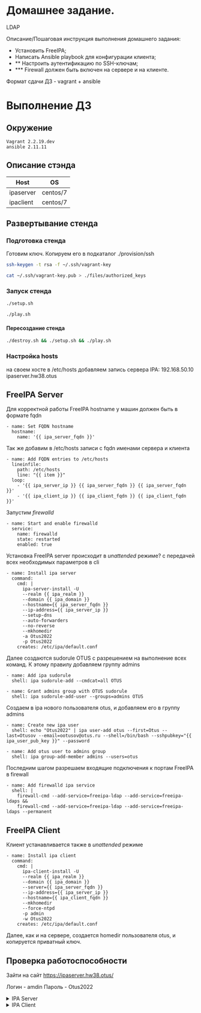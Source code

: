 # Домашнее задание.
LDAP

Описание/Пошаговая инструкция выполнения домашнего задания:
- Установить FreeIPA;
- Написать Ansible playbook для конфигурации клиента;
- ** Настроить аутентификацию по SSH-ключам;
- *** Firewall должен быть включен на сервере и на клиенте.

Формат сдачи ДЗ - vagrant + ansible

# Выполнение ДЗ

## Окружение
```
Vagrant 2.2.19.dev
ansible 2.11.11
```

## Описание стэнда
| Host          | OS |
| ------------- | ----------- |
| ipaserver     | centos/7 |
| ipaclient     | centos/7 |

## Развертывание стенда
### Подготовка стенда

Готовим ключ. Копируем его в подкаталог ./provision/ssh
```bash
ssh-keygen -t rsa -f ~/.ssh/vagrant-key

cat ~/.ssh/vagrant-key.pub > ./files/authorized_keys
```

### Запуск стенда
```bash
./setup.sh

./play.sh
```

#### Пересоздание стенда
```bash
./destroy.sh && ./setup.sh && ./play.sh
```


### Настройка hosts
на своем хосте в /etc/hosts добавляем запись сервера IPA:
192.168.50.10 ipaserver.hw38.otus







## FreeIPA Server

Для корректной работы FreeIPA hostname у машин должен быть в формате fqdn

```
- name: Set FQDN hostname
  hostname:
    name: '{{ ipa_server_fqdn }}'
```

Так же добавим в /etc/hosts записи с fqdn именами сервера и клиента

```
- name: Add FQDN entries to /etc/hosts
  lineinfile:
    path: /etc/hosts
    line: "{{ item }}"
  loop:
    - '{{ ipa_server_ip }} {{ ipa_server_fqdn }} {{ ipa_server_fqdn }}'
    - '{{ ipa_client_ip }} {{ ipa_client_fqdn }} {{ ipa_client_fqdn }}'
```

Запустим *firewalld*

```
- name: Start and enable firewalld
  service:
    name: firewalld
    state: restarted
    enabled: true
```

Установка FreeIPA server происходит в *unattended* режиме? с передачей всех необходимых параметров в cli

```
- name: Install ipa server
  command:
    cmd: |
      ipa-server-install -U
      --realm {{ ipa_realm }}
      --domain {{ ipa_domain }}
      --hostname={{ ipa_server_fqdn }}
      --ip-address={{ ipa_server_ip }}
      --setup-dns
      --auto-forwarders
      --no-reverse
      --mkhomedir
      -a Otus2022
      -p Otus2022
    creates: /etc/ipa/default.conf
```

Далее создаются sudorule OTUS c разрешением на выполнение всех команд. К этому правилу добавляем группу admins

```
- name: Add ipa sudorule
  shell: ipa sudorule-add --cmdcat=all OTUS

- name: Grant admins group with OTUS sudorule
  shell: ipa sudorule-add-user --groups=admins OTUS
```

Создаем в ipa нового пользователя otus, и добавляем его в группу admins

```
- name: Create new ipa user
  shell: echo "Otus2022" | ipa user-add otus --first=Otus --last=Otusov --email=ootusov@otus.ru --shell=/bin/bash --sshpubkey="{{ ipa_user_pub_key }}" --password

- name: Add otus user to admins group
  shell: ipa group-add-member admins --users=otus
```


Последним шагом разрешаем входящие подключения к портам FreeIPA в firewall

```
- name: Add firewalld ipa service
  shell: |
    firewall-cmd --add-service=freeipa-ldap --add-service=freeipa-ldaps &&
    firewall-cmd --add-service=freeipa-ldap --add-service=freeipa-ldaps --permanent
```

## FreeIPA Client

Клиент устанавливается также в *unattended* режиме

```
- name: Install ipa client
  command:
    cmd: |
      ipa-client-install -U
      --realm {{ ipa_realm }}
      --domain {{ ipa_domain }}
      --server={{ ipa_server_fqdn }}
      --ip-address={{ ipa_server_ip }}
      --hostname={{ ipa_client_fqdn }}
      --mkhomedir
      --force-ntpd
      -p admin
      -w Otus2022
    creates: /etc/ipa/default.conf
```

Далее, как и на сервере, создается homedir пользователя otus, и копируется приватный ключ.


## Проверка работоспособности

Зайти на сайт https://ipaserver.hw38.otus/

Логин - amdin
Пароль - Otus2022



<details>
<summary>IPA Server</summary>

```
[vagrant@ipaserver ~]$ echo "Otus2022" | kinit admin
Password for admin@HW38.OTUS:
[vagrant@ipaserver ~]$ ipa user-find --all
---------------
2 users matched
---------------
  dn: uid=admin,cn=users,cn=accounts,dc=hw38,dc=otus
  User login: admin
  Last name: Administrator
  Full name: Administrator
  Home directory: /home/admin
  GECOS: Administrator
  Login shell: /bin/bash
  Principal alias: admin@HW38.OTUS
  User password expiration: 20220916213310Z
  UID: 456000000
  GID: 456000000
  Account disabled: False
  Preserved user: False
  Member of groups: admins, trust admins
  Member of Sudo rule: OTUS
  ipauniqueid: a698f2fc-ef4d-11ec-8a9e-5254004d77d3
  krbextradata: AAKWRK5icm9vdC9hZG1pbkBIVzM4Lk9UVVMA
  krblastpwdchange: 20220618213310Z
  objectclass: top, person, posixaccount, krbprincipalaux, krbticketpolicyaux, inetuser, ipaobject, ipasshuser, ipaSshGroupOfPubKeys

  dn: uid=nomad,cn=users,cn=accounts,dc=hw38,dc=otus
  User login: nomad
  First name: Otus
  Last name: Otusov
  Full name: Otus Otusov
  Display name: Otus Otusov
  Initials: OO
  Home directory: /home/nomad
  GECOS: Otus Otusov
  Login shell: /bin/bash
  Principal name: nomad@HW38.OTUS
  Principal alias: nomad@HW38.OTUS
  User password expiration: 20220618213459Z
  Email address: ootusov@otus.ru
  UID: 456000001
  GID: 456000001
  User authentication types: password
  Account disabled: False
  Preserved user: False
  Member of groups: ipausers
  ipauniqueid: 81c42f04-ef4e-11ec-bdf9-5254004d77d3
  krbextradata: AAIDRa5icm9vdC9hZG1pbkBIVzM4Lk9UVVMA
  krblastpwdchange: 20220618213459Z
  mepmanagedentry: cn=nomad,cn=groups,cn=accounts,dc=hw38,dc=otus
  objectclass: top, person, organizationalperson, inetorgperson, inetuser, posixaccount, krbprincipalaux, krbticketpolicyaux, ipaobject, ipasshuser, ipauserauthtypeclass, ipaSshGroupOfPubKeys,
               mepOriginEntry
----------------------------
Number of entries returned 2
----------------------------

```
</details>

<details>
<summary>IPA Client</summary>

```
[vagrant@ipaclient ~]$ echo "Otus2022" | kinit admin
Password for admin@HW38.OTUS:
[vagrant@ipaclient ~]$ ipa user-find --all
---------------
2 users matched
---------------
  dn: uid=admin,cn=users,cn=accounts,dc=hw38,dc=otus
  User login: admin
  Last name: Administrator
  Full name: Administrator
  Home directory: /home/admin
  GECOS: Administrator
  Login shell: /bin/bash
  Principal alias: admin@HW38.OTUS
  User password expiration: 20220916213310Z
  UID: 456000000
  GID: 456000000
  Account disabled: False
  Preserved user: False
  Member of groups: admins, trust admins
  Member of Sudo rule: OTUS
  ipauniqueid: a698f2fc-ef4d-11ec-8a9e-5254004d77d3
  krbextradata: AAKWRK5icm9vdC9hZG1pbkBIVzM4Lk9UVVMA
  krblastpwdchange: 20220618213310Z
  objectclass: top, person, posixaccount, krbprincipalaux, krbticketpolicyaux, inetuser, ipaobject, ipasshuser, ipaSshGroupOfPubKeys

  dn: uid=nomad,cn=users,cn=accounts,dc=hw38,dc=otus
  User login: nomad
  First name: Otus
  Last name: Otusov
  Full name: Otus Otusov
  Display name: Otus Otusov
  Initials: OO
  Home directory: /home/nomad
  GECOS: Otus Otusov
  Login shell: /bin/bash
  Principal name: nomad@HW38.OTUS
  Principal alias: nomad@HW38.OTUS
  User password expiration: 20220618213459Z
  Email address: ootusov@otus.ru
  UID: 456000001
  GID: 456000001
  User authentication types: password
  Account disabled: False
  Preserved user: False
  Member of groups: ipausers
  ipauniqueid: 81c42f04-ef4e-11ec-bdf9-5254004d77d3
  krbextradata: AAIDRa5icm9vdC9hZG1pbkBIVzM4Lk9UVVMA
  krblastpwdchange: 20220618213459Z
  mepmanagedentry: cn=nomad,cn=groups,cn=accounts,dc=hw38,dc=otus
  objectclass: top, person, organizationalperson, inetorgperson, inetuser, posixaccount, krbprincipalaux, krbticketpolicyaux, ipaobject, ipasshuser, ipauserauthtypeclass, ipaSshGroupOfPubKeys, mepOriginEntry
----------------------------
Number of entries returned 2
----------------------------

```
</details>


